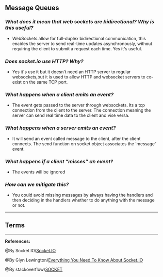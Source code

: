 ## **Message Queues**

### ***What does it mean that web sockets are bidirectional? Why is this useful?***

- WebSockets allow for full-duplex bidirectional communication, this enables the server to send real-time updates asynchronously, without requiring the client to submit a request each time. Yes it's useful.

### ***Does socket.io use HTTP? Why?***

- Yes it's use it but it doesn't need an HTTP server to regular websockets,but it is used to allow HTTP and websocket servers to co-exist on the same TCP port.

### ***What happens when a client emits an event?***

- The event gets passed to the server through websockets. Its a tcp connection from the client to the server. The connection meaning the server can send real time data to the client and vise versa.

### ***What happens when a server emits an event?***

- It will send an event called message to the client, after the client connects. The send function on socket object associates the 'message' event.

### ***What happens if a client “misses” an event?***

- The events will be ignored 

### ***How can we mitigate this?***
 
- You could avoid missing messages by always having the handlers  and then deciding in the handlers whether to do anything with the message or not.

-----------------------------------------------

## **Terms**


-----------------------------------------------

**References:**

@By Socket.IO/[Socket.IO](https://socket.io/docs/v3/emitting-events/) 

@By Glyn Lewington/[Everything You Need To Know About Socket.IO](https://ably.com/topic/socketio)

@By stackoverflow/[SOCKET](https://stackoverflow.com/questions/11129212/tcp-can-two-different-sockets-share-a-port)